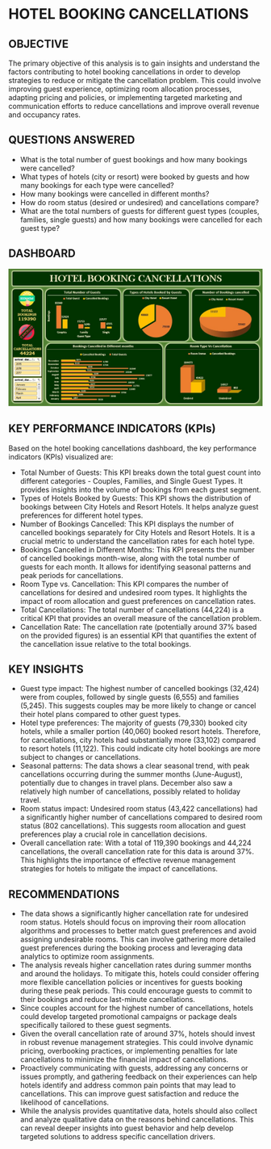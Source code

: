# HOTEL BOOKING CANCELLATIONS

## OBJECTIVE
The primary objective of this analysis is to gain insights and understand the factors contributing to hotel booking cancellations in order to develop strategies to reduce or mitigate the cancellation problem. This could involve improving guest experience, optimizing room allocation processes, adapting pricing and policies, or implementing targeted marketing and communication efforts to reduce cancellations and improve overall revenue and occupancy rates.

## QUESTIONS ANSWERED
* What is the total number of guest bookings and how many bookings were cancelled?
* What types of hotels (city or resort) were booked by guests and how many bookings for each type were cancelled?
* How many bookings were cancelled in different months?
* How do room status (desired or undesired) and cancellations compare?
* What are the total numbers of guests for different guest types (couples, families, single guests) and how many bookings were cancelled for each guest type?

## DASHBOARD
![image]( https://github.com/patelshubham91/Excel-Projects/blob/main/Hotel%20Booking%20Cancellation%20Analysis/Dashboard%20Image.jpg)

## KEY PERFORMANCE INDICATORS (KPIs)
Based on the hotel booking cancellations dashboard, the key performance indicators (KPIs) visualized are:
* Total Number of Guests: This KPI breaks down the total guest count into different categories - Couples, Families, and Single Guest Types. It provides insights into the volume of bookings from each guest segment.
* Types of Hotels Booked by Guests: This KPI shows the distribution of bookings between City Hotels and Resort Hotels. It helps analyze guest preferences for different hotel types.
* Number of Bookings Cancelled: This KPI displays the number of cancelled bookings separately for City Hotels and Resort Hotels. It is a crucial metric to understand the cancellation rates for each hotel type.
* Bookings Cancelled in Different Months: This KPI presents the number of cancelled bookings month-wise, along with the total number of guests for each month. It allows for identifying seasonal patterns and peak periods for cancellations.
* Room Type vs. Cancellation: This KPI compares the number of cancellations for desired and undesired room types. It highlights the impact of room allocation and guest preferences on cancellation rates.
* Total Cancellations: The total number of cancellations (44,224) is a critical KPI that provides an overall measure of the cancellation problem.
* Cancellation Rate: The cancellation rate (potentially around 37% based on the provided figures) is an essential KPI that quantifies the extent of the cancellation issue relative to the total bookings.

## KEY INSIGHTS
* Guest type impact: The highest number of cancelled bookings (32,424) were from couples, followed by single guests (6,555) and families (5,245). This suggests couples may be more likely to change or cancel their hotel plans compared to other guest types.
* Hotel type preferences: The majority of guests (79,330) booked city hotels, while a smaller portion (40,060) booked resort hotels. Therefore, for cancellations, city hotels had substantially more (33,102) compared to resort hotels (11,122). This could indicate city hotel bookings are more subject to changes or cancellations.
* Seasonal patterns: The data shows a clear seasonal trend, with peak cancellations occurring during the summer months (June-August), potentially due to changes in travel plans. December also saw a relatively high number of cancellations, possibly related to holiday travel.
* Room status impact: Undesired room status (43,422 cancellations) had a significantly higher number of cancellations compared to desired room status (802 cancellations). This suggests room allocation and guest preferences play a crucial role in cancellation decisions.
* Overall cancellation rate: With a total of 119,390 bookings and 44,224 cancellations, the overall cancellation rate for this data is around 37%. This highlights the importance of effective revenue management strategies for hotels to mitigate the impact of cancellations.

## RECOMMENDATIONS
* The data shows a significantly higher cancellation rate for undesired room status. Hotels should focus on improving their room allocation algorithms and processes to better match guest preferences and avoid assigning undesirable rooms. This can involve gathering more detailed guest preferences during the booking process and leveraging data analytics to optimize room assignments.
* The analysis reveals higher cancellation rates during summer months and around the holidays. To mitigate this, hotels could consider offering more flexible cancellation policies or incentives for guests booking during these peak periods. This could encourage guests to commit to their bookings and reduce last-minute cancellations.
* Since couples account for the highest number of cancellations, hotels could develop targeted promotional campaigns or package deals specifically tailored to these guest segments.
* Given the overall cancellation rate of around 37%, hotels should invest in robust revenue management strategies. This could involve dynamic pricing, overbooking practices, or implementing penalties for late cancellations to minimize the financial impact of cancellations.
* Proactively communicating with guests, addressing any concerns or issues promptly, and gathering feedback on their experiences can help hotels identify and address common pain points that may lead to cancellations. This can improve guest satisfaction and reduce the likelihood of cancellations.
* While the analysis provides quantitative data, hotels should also collect and analyze qualitative data on the reasons behind cancellations. This can reveal deeper insights into guest behavior and help develop targeted solutions to address specific cancellation drivers.
